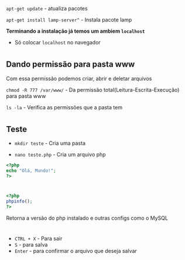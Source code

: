 `apt-get update` - atualiza pacotes

`apt-get install lamp-server^` - Instala pacote lamp

**Terminando a instalação já temos um ambiem `localhost`**

- Só colocar `localhost` no navegador

#
## **Dando permissão para pasta www**

Com essa permissão podemos criar, abrir e deletar arquivos

`chmod -R 777 /var/www/` - Da permissão total(Leitura-Escrita-Execução) para pasta www

`ls -la` - Verifica as permissões que a pasta tem
#
## **Teste**
- `mkdir teste` - Cria uma pasta

- `nano teste.php` - Cria um arquivo php

```php
<?php
echo "Olá, Mundo!";
?>
```
#
```php
<?php
phpinfo();
?>
```
Retorna a versão do php instalado e outras configs como o MySQL
#

- `CTRL + X` - Para sair
- `S` - para salva
- `Enter` - para confirmar o arquivo que deseja salvar
#
